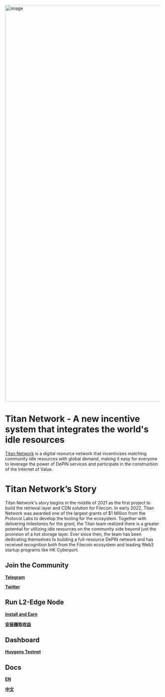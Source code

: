 <img width="1288" alt="image" src="https://github.com/Filecoin-Titan/titan/assets/125969858/09d536d1-59df-4187-b410-c90c74602d6b">

#  Titan Network - A new incentive system that integrates the world's idle resources
[Titan Network](https://www.titannet.io/) is a digital resource network that incentivizes matching community idle resources with global demand, making it easy for everyone to leverage the power of DePIN services and participate in the construction of the Internet of Value.


# Titan Network’s Story
Titan Network's story begins in the middle of 2021 as the first project to build the retrieval layer and CDN solution for Filecoin. In early 2022, Titan Network was awarded one of the largest grants of $1 Million from the Protocol Labs to develop the tooling for the ecosystem. Together with delivering milestones for the grant, the Titan team realized there is a greater potential for utilizing idle resources on the community side beyond just the provision of a hot storage layer. Ever since then, the team has been dedicating themselves to building a full-resource DePIN network and has received recognition both from the Filecoin ecosystem and leading Web3 startup programs like HK Cyberport. 

## Join the Community
[**Telegram**](https://t.me/titannet_dao)

[**Twitter**](https://twitter.com/Titannet_dao)

## Run L2-Edge Node

[**Install and Earn**](https://titannet.gitbook.io/titan-network-en/huygens-testnet/installation-and-earnings)

[**安装赚取收益**](https://titannet.gitbook.io/titan-network-cn/huygens-testnet/an-zhuang-cheng-xu-zhuan-qu)

## Dashboard
[**Huygens Testnet**](https://test1.titannet.io/)

## Docs
[**EN**](https://titannet.gitbook.io/titan-network-en)

[**中文**](https://titannet.gitbook.io/titan-network-cn)

